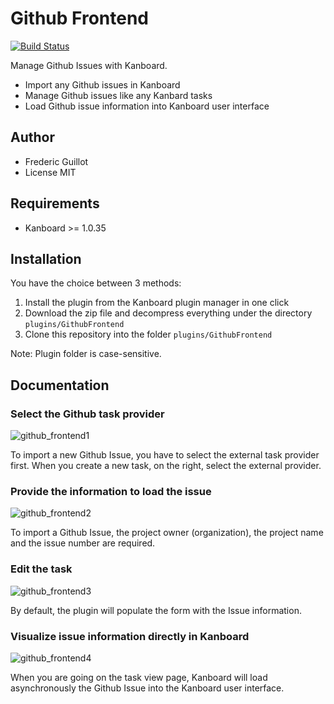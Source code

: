 Github Frontend
===============

[![Build Status](https://travis-ci.org/kanboard/plugin-github-frontend.svg?branch=master)](https://travis-ci.org/kanboard/plugin-github-frontend)

Manage Github Issues with Kanboard.

- Import any Github issues in Kanboard
- Manage Github issues like any Kanbard tasks
- Load Github issue information into Kanboard user interface

Author
------

- Frederic Guillot
- License MIT

Requirements
------------

- Kanboard >= 1.0.35

Installation
------------

You have the choice between 3 methods:

1. Install the plugin from the Kanboard plugin manager in one click
2. Download the zip file and decompress everything under the directory `plugins/GithubFrontend`
3. Clone this repository into the folder `plugins/GithubFrontend`

Note: Plugin folder is case-sensitive.

Documentation
-------------

### Select the Github task provider

![github_frontend1](https://cloud.githubusercontent.com/assets/323546/20085430/dd09b27a-a536-11e6-8280-aa668f28af0e.png)

To import a new Github Issue, you have to select the external task provider first.
When you create a new task, on the right, select the external provider.

### Provide the information to load the issue

![github_frontend2](https://cloud.githubusercontent.com/assets/323546/20085431/dd0a5694-a536-11e6-9893-d135c3489cd4.png)

To import a Github Issue, the project owner (organization), the project name and the issue number are required.

### Edit the task

![github_frontend3](https://cloud.githubusercontent.com/assets/323546/20085432/dd0b38f2-a536-11e6-8ee5-e083854c1d01.png)

By default, the plugin will populate the form with the Issue information.

### Visualize issue information directly in Kanboard

![github_frontend4](https://cloud.githubusercontent.com/assets/323546/20085429/dd09a21c-a536-11e6-91e6-a11780782001.png)

When you are going on the task view page, Kanboard will load asynchronously the Github Issue into the Kanboard user interface.
